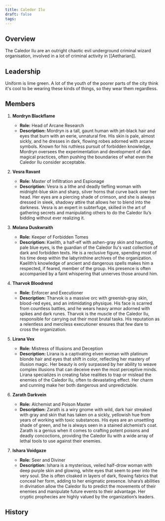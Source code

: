 ```yaml
---
title: Caledor Ilu
draft: false
tags:
---
```

## Overview
The Caledor Ilu are an outright chaotic evil underground criminal wizard organisation, involved in a lot of criminal activity in [[Aetharian]].
## Leadership
Uniform is lime green. A lot of the youth of the poorer parts of the city think it's cool to be wearing these kinds of things, so they wear them regardless.
## Members
1. **Mordryn Blackflame**
   - **Role:** Head of Arcane Research
   - **Description:** Mordryn is a tall, gaunt human with jet-black hair and eyes that burn with an eerie, unnatural fire. His skin is pale, almost sickly, and he dresses in dark, flowing robes adorned with arcane symbols. Known for his ruthless pursuit of forbidden knowledge, Mordryn oversees the experimentation and development of dark magical practices, often pushing the boundaries of what even the Caledor Ilu consider acceptable.

2. **Vesra Ravant**
   - **Role:** Master of Infiltration and Espionage
   - **Description:** Vesra is a lithe and deadly tiefling woman with midnight-blue skin and sharp, silver horns that curve back over her head. Her eyes are a piercing shade of crimson, and she is always dressed in sleek, shadowy attire that allows her to blend into the darkness. Vesra is an expert in subterfuge, skilled in the art of gathering secrets and manipulating others to do the Caledor Ilu’s bidding without ever realizing it.

3. **Molana Duskwraith**
   - **Role:** Keeper of Forbidden Tomes
   - **Description:** Kaelith, a half-elf with ashen-gray skin and haunting, pale blue eyes, is the guardian of the Caledor Ilu's vast collection of dark and forbidden texts. He is a reclusive figure, spending most of his time deep within the labyrinthine archives of the organization. Kaelith’s knowledge of ancient and dangerous spells makes him a respected, if feared, member of the group. His presence is often accompanied by a faint whispering that unnerves those around him.

4. **Tharvok Bloodrend**
   - **Role:** Enforcer and Executioner
   - **Description:** Tharvok is a massive orc with greenish-gray skin, blood-red eyes, and an intimidating physique. His face is scarred from countless battles, and he wears heavy armor adorned with spikes and dark runes. Tharvok is the muscle of the Caledor Ilu, responsible for carrying out their most brutal tasks. His reputation as a relentless and merciless executioner ensures that few dare to cross the organization.

5. **Lirana Vex**
   - **Role:** Mistress of Illusions and Deception
   - **Description:** Lirana is a captivating elven woman with platinum blonde hair and eyes that shift in color, reflecting her mastery of illusion magic. Her beauty is only surpassed by her ability to weave complex illusions that can deceive even the most perceptive minds. Lirana specializes in creating false realities to trap or mislead the enemies of the Caledor Ilu, often to devastating effect. Her charm and cunning make her both dangerous and unpredictable.

6. **Zarath Darkvein**
   - **Role:** Alchemist and Poison Master
   - **Description:** Zarath is a wiry gnome with wild, dark hair streaked with gray and skin that has taken on a sickly, yellowish hue from years of working with toxic substances. His eyes are an unsettling shade of green, and he is always seen in a stained alchemist’s coat. Zarath is a genius when it comes to crafting potent poisons and deadly concoctions, providing the Caledor Ilu with a wide array of lethal tools to use against their enemies.

7. **Ishara Voidgaze**
   - **Role:** Seer and Diviner
   - **Description:** Ishara is a mysterious, veiled half-drow woman with deep purple skin and glowing, white eyes that seem to peer into the very soul. She is often cloaked in layers of dark, flowing fabrics that conceal her form, adding to her enigmatic presence. Ishara’s abilities in divination allow the Caledor Ilu to predict the movements of their enemies and manipulate future events to their advantage. Her cryptic prophecies are highly valued by the organization’s leaders.

## History  
